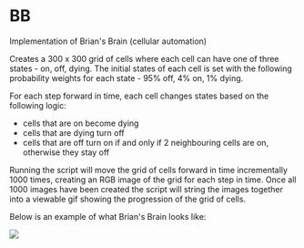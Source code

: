 # BB
Implementation of Brian's Brain (cellular automation)

Creates a 300 x 300 grid of cells where each cell can have one of three states - on, off, dying.
The initial states of each cell is set with the following probability weights for each state - 95% off, 4% on, 1% dying.

For each step forward in time, each cell changes states based on the following logic:

- cells that are on become dying
- cells that are dying turn off
- cells that are off turn on if and only if 2 neighbouring cells are on, otherwise they stay off

Running the script will move the grid of cells forward in time incrementally 1000 times, creating an RGB image of the grid for each step in time.
Once all 1000 images have been created the script will string the images together into a viewable gif showing the progression of the grid of cells.

Below is an example of what Brian's Brain looks like:

![](https://github.com/nougat-rey/BB/blob/master/gif/sample.gif)

